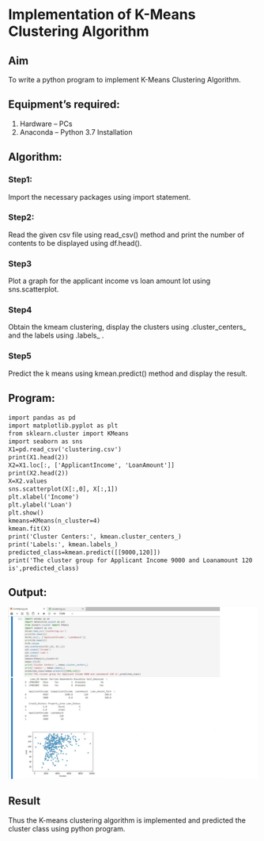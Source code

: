 # Implementation of K-Means Clustering Algorithm
## Aim
To write a python program to implement K-Means Clustering Algorithm.
## Equipment’s required:
1.	Hardware – PCs
2.	Anaconda – Python 3.7 Installation

## Algorithm:

### Step1:
Import the necessary packages using import statement.

### Step2:
Read the given csv file using read_csv() method and print the number of contents to be displayed using df.head().

### Step3
Plot a graph for the applicant income vs loan amount lot using sns.scatterplot.

### Step4
Obtain the kmeam clustering, display the clusters using .cluster_centers_ and the labels using .labels_ .

### Step5
Predict the k means using kmean.predict() method and display the result.

## Program:
```
import pandas as pd
import matplotlib.pyplot as plt
from sklearn.cluster import KMeans
import seaborn as sns
X1=pd.read_csv('clustering.csv')
print(X1.head(2))
X2=X1.loc[:, ['ApplicantIncome', 'LoanAmount']]
print(X2.head(2))
X=X2.values
sns.scatterplot(X[:,0], X[:,1])
plt.xlabel('Income')
plt.ylabel('Loan')
plt.show()
kmeans=KMeans(n_cluster=4)
kmean.fit(X)
print('Cluster Centers:', kmean.cluster_centers_)
print('Labels:', kmean.labels_)
predicted_class=kmean.predict([[9000,120]])
print('The cluster group for Applicant Income 9000 and Loanamount 120 is',predicted_class)
```
## Output:
![output](cluster.jpg)
## Result
Thus the K-means clustering algorithm is implemented and predicted the cluster class using python program.